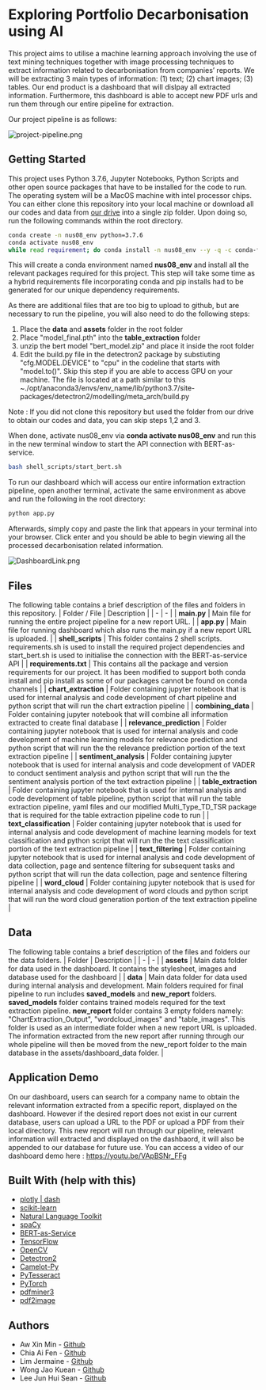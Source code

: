 # Exploring Portfolio Decarbonisation using AI

This project aims to utilise a machine learning approach involving the use of text mining techniques together with image processing techniques to extract information related to decarbonisation from companies’ reports. We will be extracting 3 main types of information: (1) text; (2) chart images; (3) tables. Our end product is a dashboard that will dislpay all extracted information. Furthermore, this dashboard is able to accept new PDF urls and run them through our entire pipeline for extraction. 


Our project pipeline is as follows: 

![project-pipeline.png](https://i.ibb.co/r4S0Bzv/Screenshot-2021-11-11-at-12-26-24-AM.png)



## Getting Started
This project uses Python 3.7.6, Jupyter Notebooks, Python Scripts and other open source packages that have to be installed for the code to run. The operating system will be a MacOS machine with intel processor chips. You can either clone this repository into your local machine or download all our codes and data from [our drive](https://drive.google.com/drive/folders/1ce9L5dHZXrWLzpRNf3iq6cdK5KU_QF0a?usp=sharing) into a single zip folder. Upon doing so, run the following commands within the root directory. 

```bash
conda create -n nus08_env python=3.7.6
conda activate nus08_env
while read requirement; do conda install -n nus08_env --y -q -c conda-forge -c pytorch -c anaconda -c ralexx $requirement || pip install $requirement; done < requirements.txt
```
This will create a conda environment named **nus08_env** and install all the relevant packages required for this project. This step will take some time as a hybrid requirements file incorporating conda and pip installs had to be generated for our unique dependency requirements. 

As there are additional files that are too big to upload to github, but are necessary to run the pipeline, you will also need to do the following steps:
1. Place the **data** and **assets** folder in the root folder
2. Place "model_final.pth" into the **table_extraction** folder
3. unzip the bert model "bert_model.zip" and place it inside the root folder
4. Edit the build.py file in the detectron2 package by substiuting "cfg.MODEL.DEVICE" to "cpu" in the codeline that starts with "model.to()". Skip this step if you are able to access GPU on your machine. The file is located at a path similar to this ~./opt/anaconda3/envs/env_name/lib/python3.7/site-packages/detectron2/modelling/meta_arch/build.py

Note : If you did not clone this repository but used the folder from our drive to obtain our codes and data, you can skip steps 1,2 and 3.

When done, activate nus08_env via **conda activate nus08_env** and run this in the new terminal window to start the API connection with BERT-as-service. 
```bash 
bash shell_scripts/start_bert.sh
```

To run our dashboard which will access our entire information extraction pipeline, open another terminal, activate the same environment as above and run the following in the root directory:
```bash
python app.py
````

Afterwards, simply copy and paste the link that appears in your terminal into your browser. Click enter and you should be able to begin viewing all the processed decarbonisation related information. 

![DashboardLink.png](https://i.ibb.co/3BD9Mjc/tg-image-2356045203.jpg)


## Files
The following table contains a brief description of the files and folders in this repository.
| Folder / File | Description |
| - | - |
| **main.py** | Main file for running the entire project pipeline for a new report URL. |
| **app.py** | Main file for running dashboard which also runs the main.py if a new report URL is uploaded. |
| **shell_scripts** | This folder contains 2 shell scripts. requirements.sh is used to install the required project dependencies and start_bert.sh is used to initialise the connection with the BERT-as-service API |
| **requirements.txt** | This contains all the package and version requirements for our project. It has been modified to support both conda install and pip install as some of our packages cannot be found on conda channels |
| **chart_extraction** | Folder containing jupyter notebook that is used for internal analysis and code development of chart pipeline and python script that will run the chart extraction pipeline |
| **combining_data** | Folder containing jupyter notebook that will combine all information extracted to create final database |
| **relevance_prediction** | Folder containing jupyter notebook that is used for internal analysis and code development of machine learning models for relevance prediction and python script that will run the the relevance prediction portion of the text extraction pipeline  | 
| **sentiment_analysis** | Folder containing jupyter notebook that is used for internal analysis and code development of VADER to conduct sentiment analysis and python script that will run the the sentiment analysis portion of the text extraction pipeline  |
| **table_extraction** | Folder containing jupyter notebook that is used for internal analysis and code development of table pipeline, python script that will run the table extraction pipeline, yaml files and our modified Multi_Type_TD_TSR package that is required for the table extraction pipeline code to run |
| **text_classification** | Folder containing jupyter notebook that is used for internal analysis and code development of machine learning models for text classification and python script that will run the the text classification portion of the text extraction pipeline  | 
| **text_filtering** | Folder containing jupyter notebook that is used for internal analysis and code development of data collection, page and sentence filtering for subsequent tasks and python script that will run the data collection, page and sentence filtering pipeline  | 
| **word_cloud** | Folder containing jupyter notebook that is used for internal analysis and code development of word clouds and python script that will run the word cloud generation portion of the text extraction pipeline |
## Data
The following table contains a brief description of the files and folders our the data folders.
| Folder | Description |
| - | - |
| **assets** | Main data folder for data used in the dashboard. It contains the stylesheet, images and database used for the dashboard |
| **data** | Main data folder for data used during internal analysis and development. Main folders required for final pipeline to run includes **saved_models** and **new_report** folders. **saved_models** folder contains trained models required for the text extraction pipeline. **new_report** folder contains 3 empty folders namely: "ChartExtraction_Output", "wordcloud_images" and "table_images". This folder is used as an intermediate folder when a new report URL is uploaded. The information extracted from the new report after running through our whole pipeline will then be moved from the new_report folder to the main database in the assets/dashboard_data folder. |


## Application Demo
On our dashboard, users can search for a company name to obtain the relevant information extracted from a specific report, displayed on the dashboard. However if the desired report does not exist in our current database, users can upload a URL to the PDF or upload a PDF from their local directory. This new report will run through our pipeline, relevant information will extracted and displayed on the dashbaord, it will also be appended to our database for future use.
You can access a video of our dashboard demo here : https://youtu.be/VApBSNr_FFg

## Built With (help with this)
- [plotly | dash](https://dash.plotly.com/)
- [scikit-learn](https://scikit-learn.org/stable/)
- [Natural Language Toolkit](https://www.nltk.org/)
- [spaCy](https://spacy.io/)
- [BERT-as-Service](https://github.com/hanxiao/bert-as-service)
- [TensorFlow](https://www.tensorflow.org/)
- [OpenCV](https://docs.opencv.org/4.1.2/)
- [Detectron2](https://github.com/facebookresearch/detectron2)
- [Camelot-Py](https://camelot-py.readthedocs.io/en/master/)
- [PyTesseract](https://github.com/tesseract-ocr/tesseract)
- [PyTorch](https://pytorch.org/)
- [pdfminer3](https://github.com/gwk/pdfminer3)
- [pdf2image](https://github.com/Belval/pdf2image)

## Authors
- Aw Xin Min - [Github](https://github.com/awxinmin)
- Chia Ai Fen - [Github](https://github.com/chiaaifen)
- Lim Jermaine - [Github](https://github.com/limjermaine88)
- Wong Jao Kuean - [Github](https://github.com/jaokuean)
- Lee Jun Hui Sean - [Github](https://github.com/seansljh)
